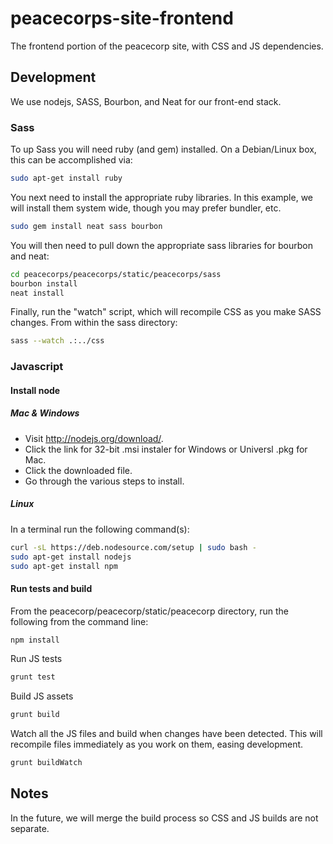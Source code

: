 peacecorps-site-frontend
========================

The frontend portion of the peacecorp site, with CSS and JS dependencies.

## Development
We use nodejs, SASS, Bourbon, and Neat for our front-end stack.

### Sass
To up Sass you will need ruby (and gem) installed. On a Debian/Linux box, this can be
accomplished via:

```bash
sudo apt-get install ruby
```

You next need to install the appropriate ruby libraries. In this example, we
will install them system wide, though you may prefer bundler, etc.

```bash
sudo gem install neat sass bourbon
```

You will then need to pull down the appropriate sass libraries for bourbon and
neat:

```bash
cd peacecorps/peacecorps/static/peacecorps/sass
bourbon install
neat install
```

Finally, run the "watch" script, which will recompile CSS as you make SASS
changes. From within the sass directory:

```bash
sass --watch .:../css
```

### Javascript
#### Install node

##### Mac & Windows
- Visit http://nodejs.org/download/.
- Click the link for 32-bit .msi instaler for Windows or Universl .pkg for Mac.
- Click the downloaded file.
- Go through the various steps to install.

##### Linux
In a terminal run the following command(s):

```bash
curl -sL https://deb.nodesource.com/setup | sudo bash -
sudo apt-get install nodejs
sudo apt-get install npm
```

#### Run tests and build
From the peacecorp/peacecorp/static/peacecorp directory, run the following from
the command line:

```bash
npm install
```

Run JS tests

```bash
grunt test
```

Build JS assets

```bash
grunt build
```

Watch all the JS files and build when changes have been detected. This will
recompile files immediately as you work on them, easing development.

```bash
grunt buildWatch
```

## Notes
In the future, we will merge the build process so CSS and JS builds are not separate.

